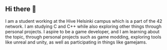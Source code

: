 ## Hi there 👋

<!--
**ERantalainen/Erantalainen** is a ✨ _special_ ✨ repository because its `README.md` (this file) appears on your GitHub profile.

Here are some ideas to get you started:

- 🔭 I’m currently working on ...
- 🌱 I’m currently learning ...
- 👯 I’m looking to collaborate on ...
- 🤔 I’m looking for help with ...
- 💬 Ask me about ...
- 📫 How to reach me: ...
- 😄 Pronouns: ...
- ⚡ Fun fact: ...
-->

I am a student working at the Hive Helsinki campus which is a part of the 42 network. 
I am studying C and C++ while also exploring other things through personal projects.
I aspire to be a game developer, and I am learning about the topic, through personal projects such as game modding, exploring tools like unreal and unity, as well as participating in things like gamejams. 

